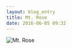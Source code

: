 ```yaml
---
layout: blog_entry
title: Mt. Rose
date: 2016-06-05 09:32
---
```

![Mt. Rose]({{site.url}}/img/mtrose.jpg)